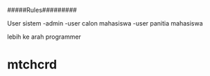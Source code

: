 #####Rules#########

User sistem
-admin
-user calon mahasiswa
-user panitia mahasiswa

lebih ke arah programmer 
# mtchcrd

